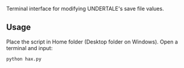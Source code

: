 Terminal interface for modifying UNDERTALE's save file values.
## Usage
Place the script in Home folder (Desktop folder on Windows). Open a terminal and input:
```
python hax.py
```
